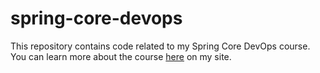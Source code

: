 # spring-core-devops
This repository contains code related to my Spring Core DevOps course.
You can learn more about the course [here](http://courses.springframework.guru/courses/spring-core-dev-ops) on my site.
